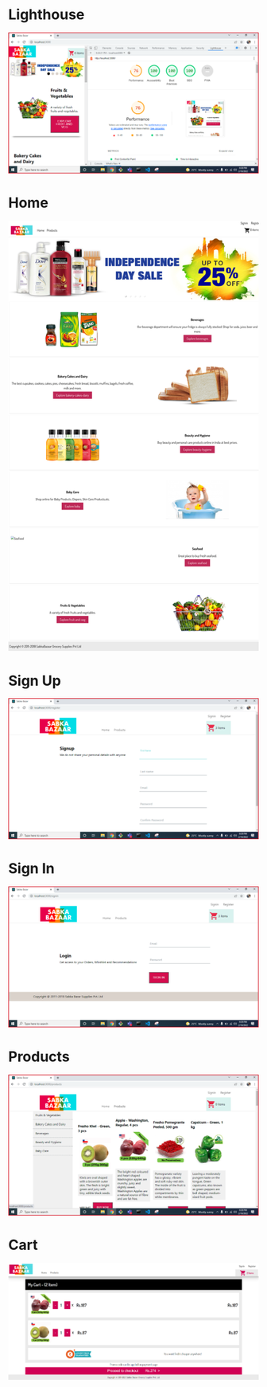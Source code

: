 # Lighthouse

![](screenshots/Lighthouse.png)

# Home

![](screenshots/Home.png)

# Sign Up

![](screenshots/Signup.png)

# Sign In

![](screenshots/Login.png)

# Products

![](screenshots/Products.png)

# Cart

![](screenshots/cart.png)
